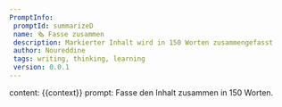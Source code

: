 ```yaml
---
PromptInfo:
 promptId: summarizeD
 name: 🗞️ Fasse zusammen 
 description: Markierter Inhalt wird in 150 Worten zusammengefasst
 author: Noureddine
 tags: writing, thinking, learning
 version: 0.0.1
---
```

content: 
{{context}}
prompt:
Fasse den Inhalt zusammen in 150 Worten.


